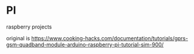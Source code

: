 # PI
raspberry projects

original is 
https://www.cooking-hacks.com/documentation/tutorials/gprs-gsm-quadband-module-arduino-raspberry-pi-tutorial-sim-900/

